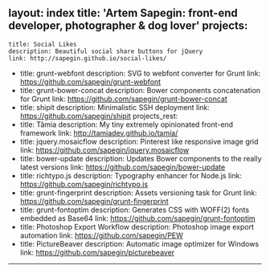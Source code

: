 layout: index
title: 'Artem Sapegin: front-end developer, photographer &amp; dog lover'
projects:
  -
    title: Social Likes
    description: Beautiful social share buttons for jQuery
    link: http://sapegin.github.io/social-likes/
  -
    title: grunt-webfont
    description: <abbr>SVG</abbr> to webfont converter for Grunt
    link: https://github.com/sapegin/grunt-webfont
  -
    title: grunt-bower-concat
    description: Bower components concatenation for Grunt
    link: https://github.com/sapegin/grunt-bower-concat
  -
    title: shipit
    description: Minimalistic <abbr>SSH</abbr> deployment
    link: https://github.com/sapegin/shipit
projects_rest:
  -
    title: Tâmia
    description: My tiny extremely opinionated front-end framework
    link: http://tamiadev.github.io/tamia/
  -
    title: jquery.mosaicflow
    description: Pinterest like responsive image grid
    link: https://github.com/sapegin/jquery.mosaicflow
  -
    title: bower-update
    description: Updates Bower components to the really latest versions
    link: https://github.com/sapegin/bower-update
  -
    title: richtypo.js
    description: Typography enhancer for Node.js
    link: https://github.com/sapegin/richtypo.js
  -
    title: grunt-fingerprint
    description: Assets versioning task for Grunt
    link: https://github.com/sapegin/grunt-fingerprint
  -
    title: grunt-fontoptim
    description: Generates <abbr>CSS</abbr> with <abbr>WOFF(2)</abbr> fonts embedded as Base64
    link: https://github.com/sapegin/grunt-fontoptim
  -
    title: Photoshop Export Workflow
    description: Photoshop image export automation
    link: https://github.com/sapegin/PEW
  -
    title: PictureBeaver
    description: Automatic image optimizer for Windows
    link: https://github.com/sapegin/picturebeaver
---
